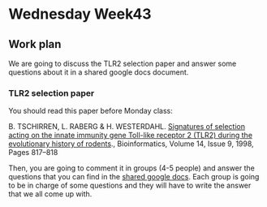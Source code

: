 # Wednesday Week43

## Work plan

We are going to discuss the TLR2 selection paper and answer some questions about it in a shared google docs document.

### TLR2 selection paper

You should read this paper before Monday class:

B. TSCHIRREN, L. RABERG & H. WESTERDAHL. [Signatures of selection acting on the innate immunity gene Toll-like receptor 2 (TLR2) during the evolutionary history of rodents](https://onlinelibrary.wiley.com/doi/full/10.1111/j.1420-9101.2011.02254.x)., Bioinformatics, Volume 14, Issue 9, 1998, Pages 817–818

Then, you are going to comment it in groups (4-5 people) and answer the questions that you can find in the [shared google docs](https://docs.google.com/document/d/1ajMtOqFG2Ja4eQ385VYOFTJIm6EdNlUA0jraQNnEK7Y/edit?usp=sharing). Each group is going to be in charge of some questions and they will have to write the answer that we all come up with.





